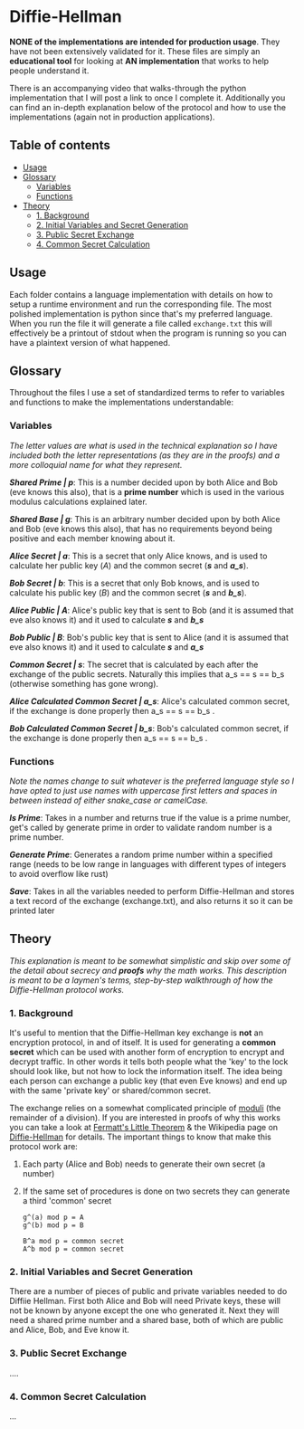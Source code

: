 # Diffie-Hellman

**NONE of the implementations are intended for production usage**. They have not been extensively validated for it. These files are simply an **educational tool** for looking at **AN implementation** that works to help people understand it.

There is an accompanying video that walks-through the python implementation that I will post a link to once I complete it. Additionally you can find an in-depth explanation below of the protocol and how to use the implementations (again not in production applications).

## Table of contents

- [Usage](#usage)    
- [Glossary](#glossary)        
  - [Variables](#variables)        
  - [Functions](#functions)    
- [Theory](#theory)        
  - [1. Background](#1-background)        
  - [2. Initial Variables and Secret Generation](#2-initial-variables-and-secret-generation)       
  - [3. Public Secret Exchange](#3-public-secret-exchange)       
  - [4. Common Secret Calculation](#4-common-secret-calculation)      


## Usage

Each folder contains a language implementation with details on how to setup a runtime environment and run the corresponding file. The most polished implementation is python since that's my preferred language. When you run the file it will generate a file called ```exchange.txt``` this will effectively be a printout of stdout when the program is running so you can have a plaintext version of what happened.



## Glossary

Throughout the files I use a set of standardized terms to refer to variables and functions to make the implementations understandable:



### Variables

*The letter values are what is used in the technical explanation so I have included both the letter representations (as they are in the proofs) and a more colloquial name for what they represent.*

***Shared Prime | p***: This is a number decided upon by both Alice and Bob (eve knows this also), that is a **prime number** which is used in the various modulus calculations explained later.

***Shared Base | g***: This is an arbitrary number decided upon by both Alice and Bob (eve knows this also), that has no requirements beyond being positive and each member knowing about it.

***Alice Secret | a***: This is a secret that only Alice knows, and is used to calculate her public key (*A*) and the common secret (***s*** and ***a_s***).

***Bob Secret | b***: This is a secret that only Bob knows, and is used to calculate his public key (*B*) and the common secret (***s*** and ***b_s***).

***Alice Public | A***: Alice's public key that is sent to Bob (and it is assumed that eve also knows it) and it used to calculate ***s*** and ***b_s***

***Bob Public | B***: Bob's public key that is sent to Alice (and it is assumed that eve also knows it) and it used to calculate ***s*** and ***a_s***

***Common Secret | s***:  The secret that is calculated by each after the exchange of the public secrets. Naturally this implies that a_s == s == b_s (otherwise something has gone wrong).

***Alice Calculated Common Secret | a_s***: Alice's calculated common secret, if the exchange is done properly then a_s == s == b_s .

***Bob Calculated Common Secret | b_s***: Bob's calculated common secret, if the exchange is done properly then a_s == s == b_s .



### Functions

*Note the names change to suit whatever is the preferred language style so I have opted to just use names with uppercase first letters and spaces in between instead of either snake_case or camelCase.*



***Is Prime***: Takes in a number and returns true if the value is a prime number, get's called by generate prime in order to validate random number is a prime number.

***Generate Prime***: Generates a random prime number within a specified range (needs to be low range in languages with different types of integers to avoid overflow like rust)

***Save***: Takes in all the variables needed to perform Diffie-Hellman and stores a text record of the exchange (exchange.txt), and also returns it so it can be printed later


## Theory

*This explanation is meant to be somewhat simplistic and skip over some of the detail about secrecy and **proofs** why the math works. This description is meant to be a laymen's terms, step-by-step walkthrough of how the Diffie-Hellman protocol works.*



### 1. Background

It's useful to mention that the Diffie-Hellman key exchange is **not** an encryption protocol, in and of itself. It is used for generating a **common secret** which can be used with another form of encryption to encrypt and decrypt traffic. In other words it tells both people what the 'key' to the lock should look like, but not how to lock the information itself. The idea being each person can exchange a public key (that even Eve knows) and end up with the same 'private key' or shared/common secret.



The exchange relies on a somewhat complicated principle of [moduli](https://en.wikipedia.org/wiki/Modulo_operation) (the remainder of a division). If you are interested in proofs of why this works you can take a look at [Fermatt's Little Theorem](https://en.wikipedia.org/wiki/Fermat's_little_theorem) & the Wikipedia page on [Diffie-Hellman]([https://en.wikipedia.org/wiki/Diffie%E2%80%93Hellman_key_exchange](https://en.wikipedia.org/wiki/Diffie–Hellman_key_exchange)) for details. The important things to know that make this protocol work are:

1. Each party (Alice and Bob) needs to generate their own secret (a number)

2. If the same set of procedures is done on two secrets they can generate a third 'common' secret

   ```
   g^(a) mod p = A
   g^(b) mod p = B
   
   B^a mod p = common secret
   A^b mod p = common secret
   ```




### 2. Initial Variables and Secret Generation

There are a number of pieces of public and private variables needed to do Diffiie Hellman. First both Alice and Bob will need Private keys, these will not be known by anyone except the one who generated it. Next they will need a shared prime number and a shared base, both of which are public and Alice, Bob, and Eve know it.



### 3. Public Secret Exchange

....



### 4. Common Secret Calculation

...

